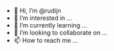 - 👋 Hi, I’m @rudijn
- 👀 I’m interested in ...
- 🌱 I’m currently learning ...
- 💞️ I’m looking to collaborate on ...
- 📫 How to reach me ...

<!---
rudijn/rudijn is a ✨ special ✨ repository because its `README.md` (this file) appears on your GitHub profile.
You can click the Preview link to take a look at your changes.
--->
